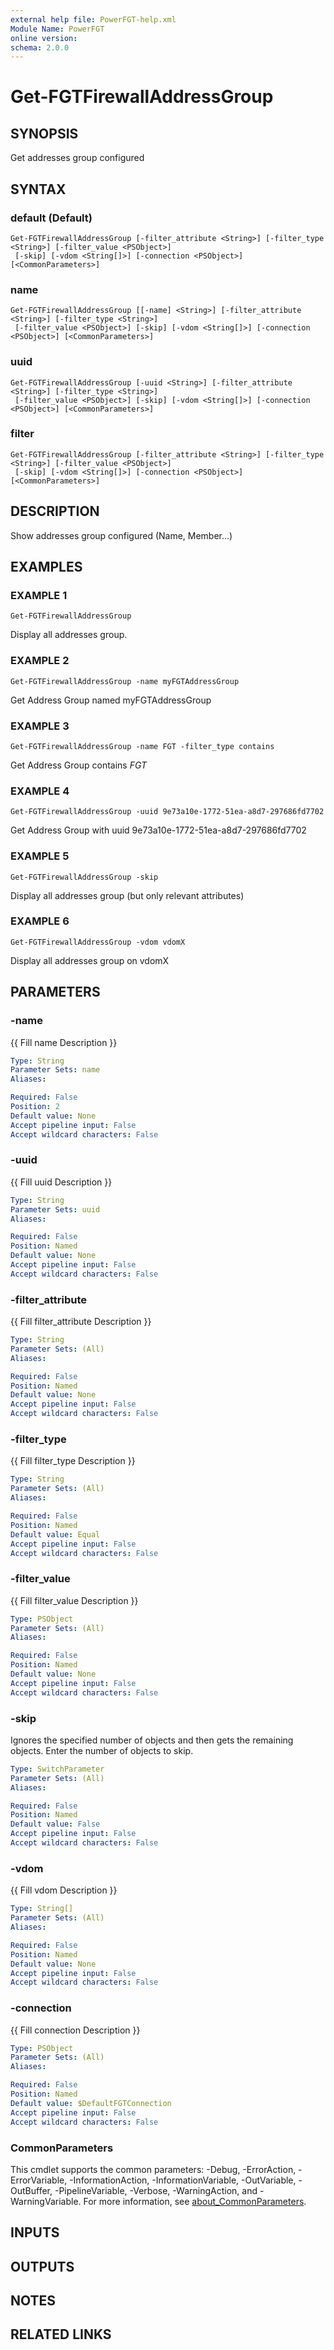 ```yaml
---
external help file: PowerFGT-help.xml
Module Name: PowerFGT
online version:
schema: 2.0.0
---
```


# Get-FGTFirewallAddressGroup

## SYNOPSIS
Get addresses group configured

## SYNTAX

### default (Default)
```
Get-FGTFirewallAddressGroup [-filter_attribute <String>] [-filter_type <String>] [-filter_value <PSObject>]
 [-skip] [-vdom <String[]>] [-connection <PSObject>] [<CommonParameters>]
```

### name
```
Get-FGTFirewallAddressGroup [[-name] <String>] [-filter_attribute <String>] [-filter_type <String>]
 [-filter_value <PSObject>] [-skip] [-vdom <String[]>] [-connection <PSObject>] [<CommonParameters>]
```

### uuid
```
Get-FGTFirewallAddressGroup [-uuid <String>] [-filter_attribute <String>] [-filter_type <String>]
 [-filter_value <PSObject>] [-skip] [-vdom <String[]>] [-connection <PSObject>] [<CommonParameters>]
```

### filter
```
Get-FGTFirewallAddressGroup [-filter_attribute <String>] [-filter_type <String>] [-filter_value <PSObject>]
 [-skip] [-vdom <String[]>] [-connection <PSObject>] [<CommonParameters>]
```

## DESCRIPTION
Show addresses group configured (Name, Member...)

## EXAMPLES

### EXAMPLE 1
```
Get-FGTFirewallAddressGroup
```

Display all addresses group.

### EXAMPLE 2
```
Get-FGTFirewallAddressGroup -name myFGTAddressGroup
```

Get  Address Group named myFGTAddressGroup

### EXAMPLE 3
```
Get-FGTFirewallAddressGroup -name FGT -filter_type contains
```

Get  Address Group contains *FGT*

### EXAMPLE 4
```
Get-FGTFirewallAddressGroup -uuid 9e73a10e-1772-51ea-a8d7-297686fd7702
```

Get Address Group with uuid 9e73a10e-1772-51ea-a8d7-297686fd7702

### EXAMPLE 5
```
Get-FGTFirewallAddressGroup -skip
```

Display all addresses group (but only relevant attributes)

### EXAMPLE 6
```
Get-FGTFirewallAddressGroup -vdom vdomX
```

Display all addresses group on vdomX

## PARAMETERS

### -name
{{ Fill name Description }}

```yaml
Type: String
Parameter Sets: name
Aliases:

Required: False
Position: 2
Default value: None
Accept pipeline input: False
Accept wildcard characters: False
```

### -uuid
{{ Fill uuid Description }}

```yaml
Type: String
Parameter Sets: uuid
Aliases:

Required: False
Position: Named
Default value: None
Accept pipeline input: False
Accept wildcard characters: False
```

### -filter_attribute
{{ Fill filter_attribute Description }}

```yaml
Type: String
Parameter Sets: (All)
Aliases:

Required: False
Position: Named
Default value: None
Accept pipeline input: False
Accept wildcard characters: False
```

### -filter_type
{{ Fill filter_type Description }}

```yaml
Type: String
Parameter Sets: (All)
Aliases:

Required: False
Position: Named
Default value: Equal
Accept pipeline input: False
Accept wildcard characters: False
```

### -filter_value
{{ Fill filter_value Description }}

```yaml
Type: PSObject
Parameter Sets: (All)
Aliases:

Required: False
Position: Named
Default value: None
Accept pipeline input: False
Accept wildcard characters: False
```

### -skip
Ignores the specified number of objects and then gets the remaining objects.
Enter the number of objects to skip.

```yaml
Type: SwitchParameter
Parameter Sets: (All)
Aliases:

Required: False
Position: Named
Default value: False
Accept pipeline input: False
Accept wildcard characters: False
```

### -vdom
{{ Fill vdom Description }}

```yaml
Type: String[]
Parameter Sets: (All)
Aliases:

Required: False
Position: Named
Default value: None
Accept pipeline input: False
Accept wildcard characters: False
```

### -connection
{{ Fill connection Description }}

```yaml
Type: PSObject
Parameter Sets: (All)
Aliases:

Required: False
Position: Named
Default value: $DefaultFGTConnection
Accept pipeline input: False
Accept wildcard characters: False
```

### CommonParameters
This cmdlet supports the common parameters: -Debug, -ErrorAction, -ErrorVariable, -InformationAction, -InformationVariable, -OutVariable, -OutBuffer, -PipelineVariable, -Verbose, -WarningAction, and -WarningVariable. For more information, see [about_CommonParameters](http://go.microsoft.com/fwlink/?LinkID=113216).

## INPUTS

## OUTPUTS

## NOTES

## RELATED LINKS
